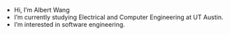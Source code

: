 - Hi, I’m Albert Wang
- I’m currently studying Electrical and Computer Engineering at UT Austin.
- I’m interested in software engineering.


<!---
albertbw011/albertbw011 is a ✨ special ✨ repository because its `README.md` (this file) appears on your GitHub profile.
You can click the Preview link to take a look at your changes.
--->
